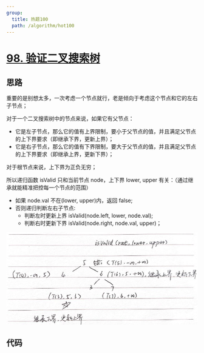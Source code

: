 ```yaml
---
group:
  title: 热题100
  path: /algorithm/hot100
---
```


# [98. 验证二叉搜索树](https://leetcode.cn/problems/validate-binary-search-tree/)

## 思路

重要的是别想太多，一次考虑一个节点就行，老是倾向于考虑这个节点和它的左右子节点；

对于一个二叉搜索树中的节点来说，如果它有父节点：

- 它是左子节点，那么它的值有上界限制，要小于父节点的值，并且满足父节点的上下界要求（即继承下界，更新上界）；
- 它是右子节点，那么它的值有下界限制，要大于父节点的值，并且满足父节点的上下界要求（即继承上界，更新下界）；

对于根节点来说，上下界为正负无穷；

所以递归函数 isValid 只和当前节点 node，上下界 lower, upper 有关：（通过继承就能精准把控每一个节点的范围）

- 如果 node.val 不在(lower, upper)内，返回 false;
- 否则递归判断左右子节点:
  - 判断左时更新上界 isValid(node.left, lower, node.val);
  - 判断右时更新下界 isValid(node.right, node.val, upper)；

![img.png](../imgs/img.png)

## 代码

<code src="./index.tsx"></code>
